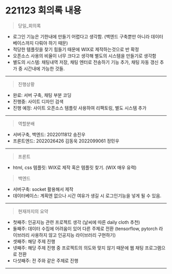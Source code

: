 # 221123 회의록 내용

> 당일_회의록
- 로그인 기능은 기한내에 만들기 어렵다고 생각함. (백엔드 구축뿐만 아니라 데이터베이스까지 다뤄야 하기 때문)
- 적당한 템플릿을 찾기 힘들기 때문에 WIX로 제작하는것으로 반 확정
- 오픈소스 사용의 비율이 너무 크다고 생각해 별도의 시스템을 만들기로 생각함
- 별도의 시스템: 채팅내역 저장, 채팅 엔터로 전송하기 기능 추가, 채팅 자동 갱신 추가 중 시간내에 가능한 것들.
---
> 진행상황
- 완료: 서버 구축, 채팅 부분 코딩
- 진행중: 사이트 디자인 검색
- 진행 예정: 사이트 오픈소스 템플릿 사용하여 리팩토링, 별도 시스템 추가
---
> 역할분배
- 서버구축, 백엔드: 2022011812 송진우
- 프론트엔드: 2022026426 김동욱 2022099061 정민우 
---
> 프론트
- html, css 템플릿: WIX로 제작 혹은 템플릿 찾기. (WIX 매우 유력)
> 백엔드
- 서버구축: socket 활용해서 제작
- 데이터베이스: 계획엔 없으나 시간 여유가 생길 시 로그인기능을 넣게 될 수 있음.
---
> 현재까지의 요약
- 첫째주: 인공지능 관련 프로젝트 생각 (날씨에 따른 daily cloth 추천)
- 둘째주: 데이터 수집에 어려움이 있어 다른 주제로 전환 (tensorflow, pytorch 라이브러리 사용하지 않고 인공지능 라이브러리 구현하기)
- 셋째주: 해당 주제 진행
- 넷째주: 해당 주제 진행 중 프로젝트의 의도와 맞지 않기 때문에 웹 채팅 프로그램으로 전환
- 다섯째주: 전 주와 같은 주제로 진행
---
